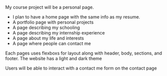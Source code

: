 My course project will be a personal page. 
 - I plan to have a home page with the same info as my resume.
 - A portfolio page with personal projects
 - A page describing my schooling
 - A page describing my internship experience
 - A page about my life and interests
 - A page where people can contact me

 Each pages uses flexboxs for layout along with header, body, sections, and footer. The website has a light and dark theme

 Users will be able to interact with a contact me form on the contact page
